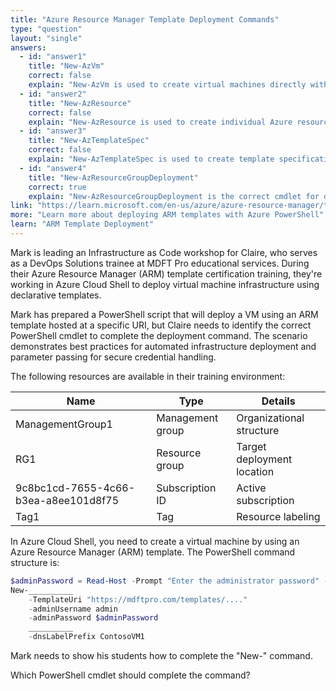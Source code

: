```yaml
---
title: "Azure Resource Manager Template Deployment Commands"
type: "question"
layout: "single"
answers:
  - id: "answer1"
    title: "New-AzVm"
    correct: false
    explain: "New-AzVm is used to create virtual machines directly with specified parameters, not for deploying ARM templates. This cmdlet doesn't support the -TemplateUri parameter."
  - id: "answer2"
    title: "New-AzResource"
    correct: false
    explain: "New-AzResource is used to create individual Azure resources, but it's not designed for deploying complete ARM templates. It doesn't support template-based deployments with -TemplateUri."
  - id: "answer3"
    title: "New-AzTemplateSpec"
    correct: false
    explain: "New-AzTemplateSpec is used to create template specifications for storing and versioning ARM templates, not for deploying them. This cmdlet manages template storage rather than deployment."
  - id: "answer4"
    title: "New-AzResourceGroupDeployment"
    correct: true
    explain: "New-AzResourceGroupDeployment is the correct cmdlet for deploying ARM templates to a resource group. It supports the -TemplateUri parameter to deploy templates from URLs and accepts template parameters like adminUsername and adminPassword."
link: "https://learn.microsoft.com/en-us/azure/azure-resource-manager/templates/deploy-powershell"
more: "Learn more about deploying ARM templates with Azure PowerShell"
learn: "ARM Template Deployment"
---
```


Mark is leading an Infrastructure as Code workshop for Claire, who serves as a DevOps Solutions trainee at MDFT Pro educational services. During their Azure Resource Manager (ARM) template certification training, they're working in Azure Cloud Shell to deploy virtual machine infrastructure using declarative templates. 

Mark has prepared a PowerShell script that will deploy a VM using an ARM template hosted at a specific URI, but Claire needs to identify the correct PowerShell cmdlet to complete the deployment command. The scenario demonstrates best practices for automated infrastructure deployment and parameter passing for secure credential handling.

The following resources are available in their training environment:

| Name | Type | Details |
|------|------|---------|
| ManagementGroup1 | Management group | Organizational structure |
| RG1 | Resource group | Target deployment location |
| 9c8bc1cd-7655-4c66-b3ea-a8ee101d8f75 | Subscription ID | Active subscription |
| Tag1 | Tag | Resource labeling |

In Azure Cloud Shell, you need to create a virtual machine by using an Azure Resource Manager (ARM) template. The PowerShell command structure is:

```powershell
$adminPassword = Read-Host -Prompt "Enter the administrator password" -AsSecureString
New-__________
    -TemplateUri "https://mdftpro.com/templates/...."
    -adminUsername admin
    -adminPassword $adminPassword
    __________ 
    -dnsLabelPrefix ContosoVM1 
```

Mark needs to show his students how to complete the "New-" command.

Which PowerShell cmdlet should complete the command?
